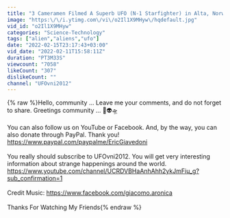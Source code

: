 ```yaml
---
title: "3 Cameramen Filmed A Superb UFO (N-1 Starfighter) in Alta, Norway Towards Finland, Feb 10, 2022"
image: "https:\/\/i.ytimg.com\/vi\/o2Il1X9MHyw\/hqdefault.jpg"
vid_id: "o2Il1X9MHyw"
categories: "Science-Technology"
tags: ["alien","aliens","ufo"]
date: "2022-02-15T23:17:43+03:00"
vid_date: "2022-02-11T15:58:11Z"
duration: "PT3M33S"
viewcount: "7058"
likeCount: "307"
dislikeCount: ""
channel: "UFOvni2012"
---
```

{% raw %}Hello, community ... Leave me your comments, and do not forget to share. Greetings community ... 🚀👽🛸<br /><br />You can also follow us on YouTube or Facebook. And, by the way, you can also donate through PayPal. Thank you!<br /><a rel="nofollow" target="blank" href="https://www.paypal.com/paypalme/EricGiavedoni">https://www.paypal.com/paypalme/EricGiavedoni</a><br /><br />You really should subscribe to UFOvni2012. You will get very interesting information about strange happenings around the world.<br /><a rel="nofollow" target="blank" href="https://www.youtube.com/channel/UCRDVBHaAnhAhh2ykJmFiu_g?sub_confirmation=1">https://www.youtube.com/channel/UCRDVBHaAnhAhh2ykJmFiu_g?sub_confirmation=1</a><br /><br />Credit Music: <a rel="nofollow" target="blank" href="https://www.facebook.com/giacomo.aronica">https://www.facebook.com/giacomo.aronica</a><br /><br />Thanks For Watching My Friends{% endraw %}
